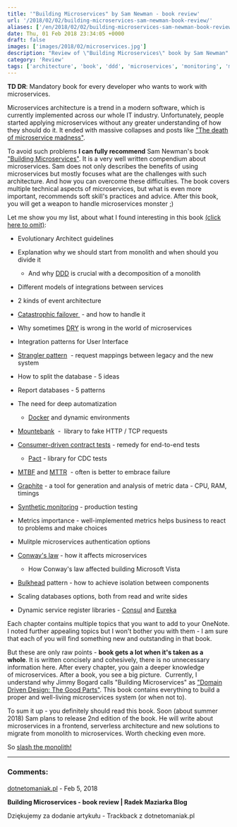 ```yaml
---
title: '"Building Microservices" by Sam Newman - book review'
url: '/2018/02/02/building-microservices-sam-newman-book-review/'
aliases: ['/en/2018/02/02/building-microservices-sam-newman-book-review/']
date: Thu, 01 Feb 2018 23:34:05 +0000
draft: false
images: ['images/2018/02/microservices.jpg']
description: "Review of \"Building Microservices\" book by Sam Newman"
category: 'Review'
tags: ['architecture', 'book', 'ddd', 'microservices', 'monitoring', 'monolith', 'review', 'SOA']
---
```


**TD DR**: Mandatory book for every developer who wants to work with microservices.

Microservices architecture is a trend in a modern software, which is currently implemented across our whole IT industry. Unfortunately, people started applying microservices without any greater understanding of how they should do it. It ended with massive collapses and posts like ["The death of microservice madness"](http://www.dwmkerr.com/the-death-of-microservice-madness-in-2018/).

To avoid such problems **I can fully recommend** Sam Newman's book ["Building Microservices"](http://shop.oreilly.com/product/0636920033158.do). It is a very well written compendium about microservices. Sam does not only describes the benefits of using microservices but mostly focuses what are the challenges with such architecture. And how you can overcome these difficulties. The book covers multiple technical aspects of microservices, but what is even more important, recommends soft skill's practices and advice. After this book, you will get a weapon to handle microservices monster ;)

Let me show you my list, about what I found interesting in this book [(click here to omit)](#list-end):

 *   Evolutionary Architect guidelines
 *   Explanation why we should start from monolith and when should you divide it
    
     *   And why [DDD](https://en.wikipedia.org/wiki/Domain-driven_design) is crucial with a decomposition of a monolith
    
 *   Different models of integrations between services
 *   2 kinds of event architecture
 *   [Catastrophic failover ](https://martinfowler.com/bliki/CatastrophicFailover.html) - and how to handle it
 *   Why sometimes [DRY](https://en.wikipedia.org/wiki/Don%27t_repeat_yourself) is wrong in the world of microservices
 *   Integration patterns for User Interface
 *   [Strangler pattern](https://docs.microsoft.com/en-us/azure/architecture/patterns/strangler)  - request mappings between legacy and the new system
 *   How to split the database - 5 ideas
 *   Report databases - 5 patterns
 *   The need for deep automatization
    
     *   [Docker](https://www.docker.com/) and dynamic environments
    
 *   [Mountebank](http://www.mbtest.org/)  -  library to fake HTTP / TCP requests
 *   [Consumer-driven contract tests](https://martinfowler.com/articles/consumerDrivenContracts.html) \- remedy for end-to-end tests
    
     *   [Pact](https://docs.pact.io/) \- library for CDC tests
    
 *   [MTBF](https://en.wikipedia.org/wiki/Mean_time_between_failures) and [MTTR](https://en.wikipedia.org/wiki/Mean_time_to_repair)  - often is better to embrace failure
 *   [Graphite](https://graphiteapp.org/) \- a tool for generation and analysis of metric data - CPU, RAM, timings
 *   [Synthetic monitoring](https://martinfowler.com/bliki/SyntheticMonitoring.html) - production testing
 *   Metrics importance - well-implemented metrics helps business to react to problems and make choices
 *   Mulitple microservices authentication options
 *   [Conway's law](https://en.wikipedia.org/wiki/Conway%27s_law) - how it affects microservices
    
     *   How Conway's law affected building Microsoft Vista
    
 *   [Bulkhead](https://docs.microsoft.com/en-us/azure/architecture/patterns/bulkhead) pattern - how to achieve isolation between components
 *   Scaling databases options, both from read and write sides
 *   Dynamic service register libraries - [Consul](https://www.consul.io/) and [Eureka](https://github.com/Netflix/eureka)

Each chapter contains multiple topics that you want to add to your OneNote. I noted further appealing topics but I won't bother you with them - I am sure that each of you will find something new and outstanding in that book.

But these are only raw points - **book gets a lot when it's taken as a whole**. It is written concisely and cohesively, there is no unnecessary information here. After every chapter, you gain a deeper knowledge of microservices. After a book, you see a big picture.  Currently, I understand why Jimmy Bogard calls "Building Microservices" as ["Domain Driven Design: The Good Parts"](https://www.youtube.com/watch?v=lsmtWqcAj0E&feature=youtu.be&t=45m0s). This book contains everything to build a proper and well-living microservices system (or when not to).

To sum it up - you definitely should read this book. Soon (about summer 2018) Sam plans to release 2nd edition of the book. He will write about microservices in a frontend, serverless architecture and new solutions to migrate from monolith to microservices. Worth checking even more.

So [slash the monolith!](/images/2018/02/slash-the-monolith.jpg)

---
### Comments:
#### 
[dotnetomaniak.pl](https://dotnetomaniak.pl/Building-Microservices-book-review-Radek-Maziarka-Blog "") - <time datetime="2018-02-02 09:03:39">Feb 5, 2018</time>

**Building Microservices - book review | Radek Maziarka Blog**

Dziękujemy za dodanie artykułu - Trackback z dotnetomaniak.pl

